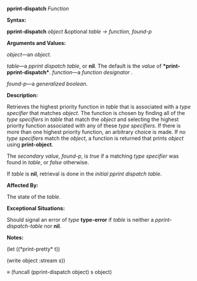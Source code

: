 **pprint-dispatch** *Function* 



**Syntax:** 



**pprint-dispatch** *object* &amp;optional *table → function, found-p* 



**Arguments and Values:** 



*object*—an *object*. 



*table*—a *pprint dispatch table*, or **nil**. The default is the *value* of **\*print-pprint-dispatch\***. *function*—a *function designator* . 



*found-p*—a *generalized boolean*. 



**Description:** 



Retrieves the highest priority function in *table* that is associated with a *type specifier* that matches *object*. The function is chosen by finding all of the *type specifiers* in *table* that match the *object* and selecting the highest priority function associated with any of these *type specifiers*. If there is more than one highest priority function, an arbitrary choice is made. If no *type specifiers* match the *object*, a function is returned that prints *object* using **print-object**. 



The *secondary value*, *found-p*, is *true* if a matching *type specifier* was found in *table*, or *false* otherwise. 



If *table* is **nil**, retrieval is done in the *initial pprint dispatch table*. 



**Affected By:** 



The state of the *table*. 



**Exceptional Situations:** 



Should signal an error of *type* **type-error** if *table* is neither a *pprint-dispatch-table* nor **nil**. 



 



 



**Notes:** 



(let ((\*print-pretty\* t)) 



(write object :stream s)) 



*≡* (funcall (pprint-dispatch object) s object) 




